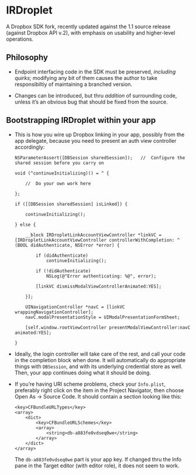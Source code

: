 #	IRDroplet

A Dropbox SDK fork, recently updated against the 1.1 source release (against Dropbox API v.2), with emphasis on usability and higher-level operations.

##	Philosophy

*	Endpoint interfacing code in the SDK must be preserved, *including quirks;* modifying any bit of them causes the author to take responsibiltiy of maintaining a branched version.

*	Changes can be introduced, but thru *addition* of surrounding code, unless it’s an obvious bug that should be fixed from the source.


##	Bootstrapping IRDroplet within your app

*	This is how you wire up Dropbox linking in your app, possibly from the app delegate, because you need to present an auth view controller accordingly:

		NSParameterAssert([DBSession sharedSession]);	//	Configure the shared session before you carry on

		void (^continueInitializing)() = ^ {
		
			//	Do your own work here
		
		};
	
		if ([[DBSession sharedSession] isLinked]) {
			
			continueInitializing();
			
		} else {
		
			__block IRDropletLinkAccountViewController *linkVC = [IRDropletLinkAccountViewController controllerWithCompletion: ^ (BOOL didAuthenticate, NSError *error) {
			
				if (didAuthenticate)
					continueInitializing();
			
				if (!didAuthenticate)
					NSLog(@"Error authenticating: %@", error);
			
				[linkVC dismissModalViewControllerAnimated:YES];
			
			}];
		
			UINavigationController *navC = [linkVC wrappingNavigationController];
			navC.modalPresentationStyle = UIModalPresentationFormSheet;
		
			[self.window.rootViewController presentModalViewController:navC animated:YES];
		
		}

*	Ideally, the login controller will take care of the rest, and call your code in the completion block when done.  It will automatically do appropriate things with `DBSession`, and with its underlying credential store as well.  Then, your app continues doing what it should be doing.

*	If you’re having URI scheme problems, check your `Info.plist`, preferably right click on the item in the Project Navigator, then choose Open As → Source Code.  It should contain a section looking like this:

		<key>CFBundleURLTypes</key>
		<array>
			<dict>
				<key>CFBundleURLSchemes</key>
				<array>
					<string>db-a883fe0vdseq0we</string>
				</array>
			</dict>
		</array>
		
	The `db-a883fe0vdseq0we` part is your app key.  If changed thru the Info pane in the Target editor (with editor role), it does not seem to work.
